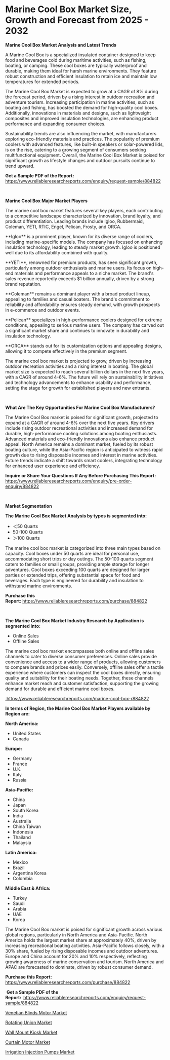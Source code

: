 <p><h1>Marine Cool Box Market Size, Growth and Forecast from 2025 - 2032</h1></p><p><strong>Marine Cool Box Market Analysis and Latest Trends</strong></p>
<p><p>A Marine Cool Box is a specialized insulated container designed to keep food and beverages cold during maritime activities, such as fishing, boating, or camping. These cool boxes are typically waterproof and durable, making them ideal for harsh marine environments. They feature robust construction and efficient insulation to retain ice and maintain low temperatures for extended periods. </p><p>The Marine Cool Box Market is expected to grow at a CAGR of 8% during the forecast period, driven by a rising interest in outdoor recreation and adventure tourism. Increasing participation in marine activities, such as boating and fishing, has boosted the demand for high-quality cool boxes. Additionally, innovations in materials and designs, such as lightweight composites and improved insulation technologies, are enhancing product performance and expanding consumer choices. </p><p>Sustainability trends are also influencing the market, with manufacturers exploring eco-friendly materials and practices. The popularity of premium coolers with advanced features, like built-in speakers or solar-powered lids, is on the rise, catering to a growing segment of consumers seeking multifunctional equipment. Overall, the Marine Cool Box Market is poised for significant growth as lifestyle changes and outdoor pursuits continue to trend upward.</p></p>
<p><strong>Get a Sample PDF of the Report:&nbsp;</strong> <a href="https://www.reliableresearchreports.com/enquiry/request-sample/884822?utm_campaign=8&utm_medium=2&utm_source=Github&utm_content=ia&utm_term=08042025&utm_id=marine-cool-box">https://www.reliableresearchreports.com/enquiry/request-sample/884822</a></p>
<p>&nbsp;</p>
<p><strong>Marine Cool Box Major Market Players</strong></p>
<p><p>The marine cool box market features several key players, each contributing to a competitive landscape characterized by innovation, brand loyalty, and product differentiation. Leading brands include Igloo, Rubbermaid, Coleman, YETI, RTIC, Engel, Pelican, Frosty, and ORCA.</p><p>**Igloo** is a prominent player, known for its diverse range of coolers, including marine-specific models. The company has focused on enhancing insulation technology, leading to steady market growth. Igloo is positioned well due to its affordability combined with quality.</p><p>**YETI**, renowned for premium products, has seen significant growth, particularly among outdoor enthusiasts and marine users. Its focus on high-end materials and performance appeals to a niche market. The brand's sales revenue reportedly exceeds $1 billion annually, driven by a strong brand reputation.</p><p>**Coleman** remains a dominant player with a broad product lineup, appealing to families and casual boaters. The brand's commitment to reliability and affordability ensures steady demand, with growth prospects in e-commerce and outdoor events.</p><p>**Pelican** specializes in high-performance coolers designed for extreme conditions, appealing to serious marine users. The company has carved out a significant market share and continues to innovate in durability and insulation technology.</p><p>**ORCA** stands out for its customization options and appealing designs, allowing it to compete effectively in the premium segment.</p><p>The marine cool box market is projected to grow, driven by increasing outdoor recreation activities and a rising interest in boating. The global market size is expected to reach several billion dollars in the next five years, with a CAGR of around 4-6%. The future will rely on sustainability initiatives and technology advancements to enhance usability and performance, setting the stage for growth for established players and new entrants.</p></p>
<p>&nbsp;</p>
<p><strong>What Are The Key Opportunities For Marine Cool Box Manufacturers?</strong></p>
<p><p>The Marine Cool Box market is poised for significant growth, projected to expand at a CAGR of around 4-6% over the next five years. Key drivers include rising outdoor recreational activities and increased demand for durable, high-performance cooling solutions among boating enthusiasts. Advanced materials and eco-friendly innovations also enhance product appeal. North America remains a dominant market, fueled by its robust boating culture, while the Asia-Pacific region is anticipated to witness rapid growth due to rising disposable incomes and interest in marine activities. Future trends indicate a shift towards smart coolers, integrating technology for enhanced user experience and efficiency.</p></p>
<p><strong>Inquire or Share Your Questions If Any Before Purchasing This Report:</strong> <a href="https://www.reliableresearchreports.com/enquiry/pre-order-enquiry/884822?utm_campaign=8&utm_medium=2&utm_source=Github&utm_content=ia&utm_term=08042025&utm_id=marine-cool-box">https://www.reliableresearchreports.com/enquiry/pre-order-enquiry/884822</a></p>
<p>&nbsp;</p>
<p><strong>Market Segmentation</strong></p>
<p><strong>The Marine Cool Box Market Analysis by types is segmented into:</strong></p>
<p><ul><li>＜50 Quarts</li><li>50-100 Quarts</li><li>＞100 Quarts</li></ul></p>
<p><p>The marine cool box market is categorized into three main types based on capacity. Cool boxes under 50 quarts are ideal for personal use, accommodating short trips or day outings. The 50-100 quarts segment caters to families or small groups, providing ample storage for longer adventures. Cool boxes exceeding 100 quarts are designed for larger parties or extended trips, offering substantial space for food and beverages. Each type is engineered for durability and insulation to withstand marine environments.</p></p>
<p><strong>Purchase this Report:&nbsp;</strong><a href="https://www.reliableresearchreports.com/purchase/884822?utm_campaign=8&utm_medium=2&utm_source=Github&utm_content=ia&utm_term=08042025&utm_id=marine-cool-box">https://www.reliableresearchreports.com/purchase/884822</a></p>
<p>&nbsp;</p>
<p><strong>The Marine Cool Box Market Industry Research by Application is segmented into:</strong></p>
<p><ul><li>Online Sales</li><li>Offline Sales</li></ul></p>
<p><p>The marine cool box market encompasses both online and offline sales channels to cater to diverse consumer preferences. Online sales provide convenience and access to a wider range of products, allowing customers to compare brands and prices easily. Conversely, offline sales offer a tactile experience where customers can inspect the cool boxes directly, ensuring quality and suitability for their boating needs. Together, these channels enhance market reach and customer satisfaction, supporting the growing demand for durable and efficient marine cool boxes.</p></p>
<p><a href="https://www.reliableresearchreports.com/marine-cool-box-r884822?utm_campaign=8&utm_medium=2&utm_source=Github&utm_content=ia&utm_term=08042025&utm_id=marine-cool-box">&nbsp;https://www.reliableresearchreports.com/marine-cool-box-r884822</a></p>
<p><strong>In terms of Region, the Marine Cool Box Market Players available by Region are:</strong></p>
<p>
    <p> <strong> North America: </strong>
        <ul>
            <li>United States</li>
            <li>Canada</li>
        </ul>
        </p> 
    <p> <strong> Europe: </strong>
        <ul>
            <li>Germany</li>
            <li>France</li>
            <li>U.K.</li>
            <li>Italy</li>
            <li>Russia</li>
        </ul>
        </p> 
    <p> <strong> Asia-Pacific: </strong>
        <ul>
            <li>China</li>
            <li>Japan</li>
            <li>South Korea</li>
            <li>India</li>
            <li>Australia</li>
            <li>China Taiwan</li>
            <li>Indonesia</li>
            <li>Thailand</li>
            <li>Malaysia</li>
        </ul>
        </p> 
    <p> <strong> Latin America: </strong>
        <ul>
            <li>Mexico</li>
            <li>Brazil</li>
            <li>Argentina Korea</li>
            <li>Colombia</li>
        </ul>
        </p> 
    <p> <strong> Middle East & Africa: </strong>
        <ul>
            <li>Turkey</li>
            <li>Saudi</li>
            <li>Arabia</li>
            <li>UAE</li>
            <li>Korea</li>
        </ul>
    </p>
    </p>
<p><p>The Marine Cool Box market is poised for significant growth across various global regions, particularly in North America and Asia-Pacific. North America holds the largest market share at approximately 40%, driven by increasing recreational boating activities. Asia-Pacific follows closely, with a 30% share, fueled by rising disposable incomes and outdoor adventures. Europe and China account for 20% and 10% respectively, reflecting growing awareness of marine conservation and tourism. North America and APAC are forecasted to dominate, driven by robust consumer demand.</p></p>
<p><strong>Purchase this Report: </strong><a href="https://www.reliableresearchreports.com/purchase/884822?utm_campaign=8&utm_medium=2&utm_source=Github&utm_content=ia&utm_term=08042025&utm_id=marine-cool-box">https://www.reliableresearchreports.com/purchase/884822</a></p>
<p>&nbsp;<strong>Get a Sample PDF of the Report:&nbsp;&nbsp;</strong><a href="https://www.reliableresearchreports.com/enquiry/request-sample/884822?utm_campaign=8&utm_medium=2&utm_source=Github&utm_content=ia&utm_term=08042025&utm_id=marine-cool-box">https://www.reliableresearchreports.com/enquiry/request-sample/884822</a></p>
<p><strong></strong></p>
<p><p><a href="https://github.com/gakpasulgun/Market-Research-Report-List-1/blob/main/venetian-blinds-motor-market.md?utm_campaign=8&utm_medium=2&utm_source=Github&utm_content=ia&utm_term=08042025&utm_id=marine-cool-box">Venetian Blinds Motor Market</a></p><p><a href="https://github.com/snelldimkeod/Market-Research-Report-List-1/blob/main/rotating-union-market.md?utm_campaign=8&utm_medium=2&utm_source=Github&utm_content=ia&utm_term=08042025&utm_id=marine-cool-box">Rotating Union Market</a></p><p><a href="https://github.com/shpirttangim48/Market-Research-Report-List-1/blob/main/wall-mount-kiosk-market.md?utm_campaign=8&utm_medium=2&utm_source=Github&utm_content=ia&utm_term=08042025&utm_id=marine-cool-box">Wall Mount Kiosk Market</a></p><p><a href="https://github.com/kitkaeberz5z/Market-Research-Report-List-1/blob/main/curtain-motor-market.md?utm_campaign=8&utm_medium=2&utm_source=Github&utm_content=ia&utm_term=08042025&utm_id=marine-cool-box">Curtain Motor Market</a></p><p><a href="https://github.com/lugnabirue/Market-Research-Report-List-1/blob/main/irrigation-injection-pumps-market.md?utm_campaign=8&utm_medium=2&utm_source=Github&utm_content=ia&utm_term=08042025&utm_id=marine-cool-box">Irrigation Injection Pumps Market</a></p></p>